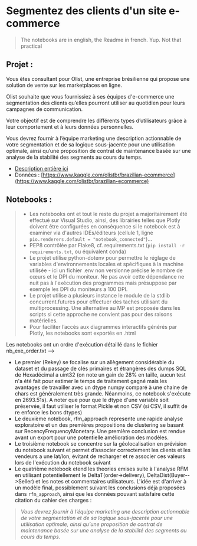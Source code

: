 # Segmentez des clients d'un site e-commerce
> The notebooks are in english, the Readme in french. Yup. Not that practical

## Projet :

Vous êtes consultant pour Olist, une entreprise brésilienne qui propose une solution de vente sur les marketplaces en ligne.

Olist souhaite que vous fournissiez à ses équipes d'e-commerce une segmentation des clients qu’elles pourront utiliser au quotidien pour leurs campagnes de communication.

Votre objectif est de comprendre les différents types d’utilisateurs grâce à leur comportement et à leurs données personnelles.

Vous devrez fournir à l’équipe marketing une description actionnable de votre segmentation et de sa logique sous-jacente pour une utilisation optimale, ainsi qu’une proposition de contrat de maintenance basée sur une analyse de la stabilité des segments au cours du temps.

- [Description entière ici](https://openclassrooms.com/fr/paths/164/projects/630/assignment)
- Données : [https://www.kaggle.com/olistbr/brazilian-ecommerce](https://www.kaggle.com/olistbr/brazilian-ecommerce)

## Notebooks :

> - Les notebooks ont et tout le reste du projet a majoritairement été effectué sur Visual Studio, ainsi, des librairies telles que Plotly doivent être configurées en conséquence si le notebook est à examiner via d'autres IDEs/éditeurs (cellule 1, ligne `pio.renderers.default = "notebook_connected"`)...
> - PEP8 contrôlée par Flake8, cf. requirements.txt (`pip install -r requirements.txt`, ou équivalent conda)
> - Le projet utilise python-dotenv pour permettre le réglage de variables d'environnements locales et spécifiques à la machine utilisée - ici un fichier .env non versionne précise le nombre de cœurs et le DPI du moniteur. Ne pas avoir cette dépendance ne nuit pas à l'exécution des programmes mais présuppose par exemple les DPI du moniteurs a 100 DPI.
> - Le projet utilise a plusieurs instance le module de la stdlib concurrent.futures pour effectuer des taches utilisant du multiprocessing. Une alternative au MP est proposée dans les scripts si cette approche ne convient pas pour des raisons matérielles.
> - Pour faciliter l’accès aux diagrammes interactifs générés par Plotly, les notebooks sont exportés en .html

Les notebooks ont un ordre d'exécution détaillé dans le fichier nb_exe_order.txt -->
- Le premier (Rekey) se focalise sur un allègement considérable du dataset et du passage de clés primaires et étrangères des dumps SQL de Hexadécimal a uint32 (on note un gain de 28% en taille, aucun test n'a été fait pour estimer le temps de traitement gagné mais les avantages de travailler avec un dtype numpy comparé à une chaine de chars est généralement très grande. Néanmoins, ce notebook s'exécute en 2693.51s). A noter que pour que le dtype d'une variable soit préservée, il faut utiliser le format Pickle et non CSV (si CSV, il suffit de re enforce les bons dtypes)
- Le deuxième notebook, rfm_approach represente une rapide analyse exploratoire et un des premières propositions de clustering se basant sur RecencyFrequencyMonetary. Une première conclusion est rendue avant un export pour une potentielle amélioration des modèles.
- Le troisième notebook se concentre sur la géolocalisation en prévision du notebook suivant et permet d’associer correctement les clients et les vendeurs a une lat/lon, évitant de recharger et re associer ces valeurs lors de l'exécution du notebook suivant
- Le quatrième notebook etend les theories emises suite à l'analyse RFM en utilisant potentiellement le DeltaT(order->delivery), DeltaDist(Buyer-->Seller) et les notes et commentaires utilisateurs. L'idée est d'arriver à un modèle final, possiblement suivant les conclusions déjà proposées dans `rfm_approach`, ainsi que les données pouvant satisfaire cette citation du cahier des charges :
>*Vous devrez fournir à l’équipe marketing une description actionnable de votre segmentation et de sa logique sous-jacente pour une utilisation optimale, ainsi qu’une proposition de contrat de maintenance basée sur une analyse de la stabilité des segments au cours du temps.*

